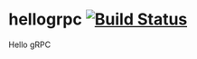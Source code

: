 # hellogrpc [![Build Status](https://travis-ci.org/hg2c/hellogrpc.svg?branch=master)](https://travis-ci.org/hg2c/hellogrpc)

Hello gRPC
